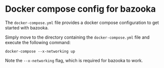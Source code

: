 # Docker compose config for bazooka

The `docker-compose.yml` file provides a docker compose configuration to get started with bazooka.
 
Simply move to the directory containing the `docker-compose.yml` file and execute the following command:

```
docker-compose --x-networking up
```

Note the `--x-networking` flag, which is required for bazooka to work.